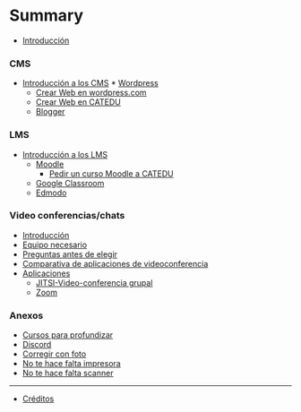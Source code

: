 # Summary

* [Introducción](README.md)

### CMS
* [Introducción a los CMS](intro_cms.md)
  * [Wordpress](wordpress.md)
    * [Crear Web en wordpress.com](crear-wordpress-en-wordpresscom.md)
    * [Crear Web en CATEDU](crear-wordpress-en-catedu.md)
  * [Blogger](blogger.md)

### LMS
* [Introducción a los LMS](intro_lms.md)
  * [Moodle](moodle.md)
    * [Pedir un curso Moodle a CATEDU](pedir_moodle_catedu.md)
  * [Google Classroom](google_classroom.md)
  * [Edmodo](edmodo.md)

### Video conferencias/chats
* [Introducción](video_con_intro.md)
* [Equipo necesario](equipo_necesario.md)
* [Preguntas antes de elegir](preguntas-antes-de-elegir.md)
* [Comparativa de aplicaciones de videoconferencia](una-breve-comparativa-de-algunas-de-las-aplicaciones-de-videoconferencia.md)
* [Aplicaciones](aplicaciones.md)
  * [JITSI-Video-conferencia grupal](video-conferencia-grupales.md)
  * [Zoom](zoom.md)

### Anexos
* [Cursos para profundizar](cursos.md)
* [Discord](discord.md)
* [Corregir con foto](corregir-con-foto.md)
* [No te hace falta impresora](editores-pdf.md)
* [No te hace falta scanner](no-te-hace-falta-scanner.md)

<!--
* [Grabarte en vídeo](grabarte-en-video.md)
* [Streamings](video.md)
* [Enviar vídeos](enviar-videos.md)
-->

---

* [Créditos](crditos-buenos.md)


